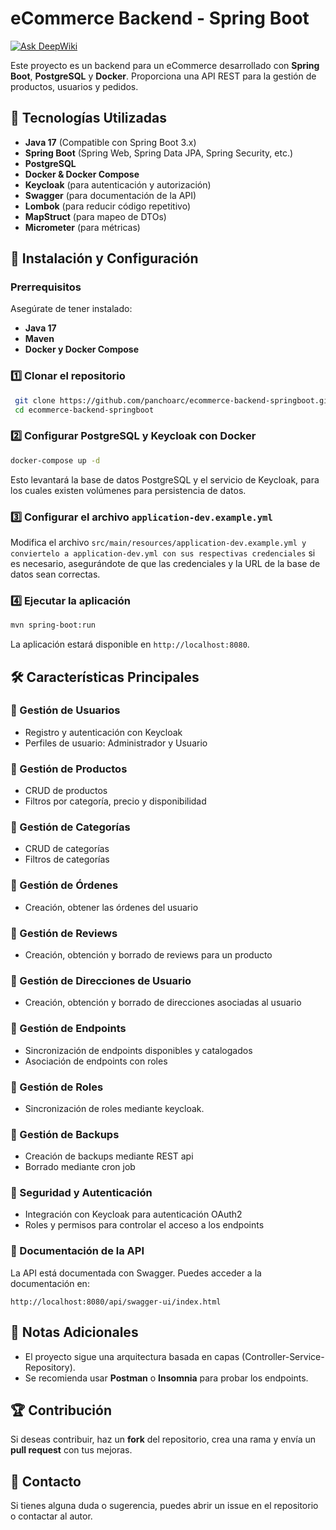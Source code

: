 # eCommerce Backend - Spring Boot


[![Ask DeepWiki](https://deepwiki.com/badge.svg)](https://deepwiki.com/panchoarc/ecommerce-backend-springboot)

Este proyecto es un backend para un eCommerce desarrollado con **Spring Boot**, **PostgreSQL** y **Docker**. Proporciona una API REST para la gestión de productos, usuarios y pedidos.

## 📌 Tecnologías Utilizadas
- **Java 17** (Compatible con Spring Boot 3.x)
- **Spring Boot** (Spring Web, Spring Data JPA, Spring Security, etc.)
- **PostgreSQL** 
- **Docker & Docker Compose**
- **Keycloak** (para autenticación y autorización)
- **Swagger** (para documentación de la API)
- **Lombok** (para reducir código repetitivo)
- **MapStruct** (para mapeo de DTOs)
- **Micrometer** (para métricas)

## 🚀 Instalación y Configuración

### Prerrequisitos
Asegúrate de tener instalado:
- **Java 17**
- **Maven**
- **Docker y Docker Compose**

### 1️⃣ Clonar el repositorio
```bash
 git clone https://github.com/panchoarc/ecommerce-backend-springboot.git
 cd ecommerce-backend-springboot
```

### 2️⃣ Configurar PostgreSQL y Keycloak con Docker
```bash
docker-compose up -d
```
Esto levantará la base de datos PostgreSQL y el servicio de Keycloak, para los cuales existen volúmenes para persistencia de datos.

### 3️⃣ Configurar el archivo `application-dev.example.yml`
Modifica el archivo `src/main/resources/application-dev.example.yml y conviertelo a application-dev.yml con sus respectivas credenciales` si es necesario, asegurándote de que las credenciales y la URL de la base de datos sean correctas.

### 4️⃣ Ejecutar la aplicación
```bash
mvn spring-boot:run
```
La aplicación estará disponible en `http://localhost:8080`.

## 🛠️ Características Principales

### 🔹 Gestión de Usuarios
- Registro y autenticación con Keycloak
- Perfiles de usuario: Administrador y Usuario

### 🔹 Gestión de Productos
- CRUD de productos
- Filtros por categoría, precio y disponibilidad


### 🔹 Gestión de Categorías
- CRUD de categorías
- Filtros de categorías

### 🔹 Gestión de Órdenes
- Creación, obtener las órdenes del usuario

### 🔹 Gestión de Reviews
- Creación, obtención y borrado de reviews para un producto

### 🔹 Gestión de Direcciones de Usuario
- Creación, obtención y borrado de direcciones asociadas al usuario

### 🔹 Gestión de Endpoints
- Sincronización de endpoints disponibles y catalogados
- Asociación de endpoints con roles

### 🔹 Gestión de Roles
- Sincronización de roles mediante keycloak.

### 🔹 Gestión de Backups
- Creación de backups mediante REST api
- Borrado mediante cron job

### 🔹 Seguridad y Autenticación
- Integración con Keycloak para autenticación OAuth2
- Roles y permisos para controlar el acceso a los endpoints

### 🔹 Documentación de la API
La API está documentada con Swagger. Puedes acceder a la documentación en:
```
http://localhost:8080/api/swagger-ui/index.html
```

## 📝 Notas Adicionales
- El proyecto sigue una arquitectura basada en capas (Controller-Service-Repository).
- Se recomienda usar **Postman** o **Insomnia** para probar los endpoints.

## 🏆 Contribución
Si deseas contribuir, haz un **fork** del repositorio, crea una rama y envía un **pull request** con tus mejoras.

## 📧 Contacto
Si tienes alguna duda o sugerencia, puedes abrir un issue en el repositorio o contactar al autor.

